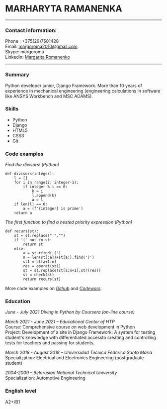 # MARHARYTA RAMANENKA
***
### Contact information:
Phone : +375(29)7501428\
Email: margoroma2010@gmail.com\
Skype: margoroma\
Linkedin: [Margarita Romanenko](www.linkedin.com/in/margarita-romanenko-087787132)
                
***
### Summary
Python developer junior, Django Framework. More than 10 years of experience in mechanical engineering (engineering calculations in software like ANSYS Workbench and MSC ADAMS).

### Skills
 - Python
 - Django
 - HTML5
 - CSS3 
 - Git 

### Code examples
*Find the divisors! (Python)*
```
def divisors(integer):
    l = []
    for i in range(2, integer-1):
        if integer % i == 0:
            k = i
            l.append(k)
            a = l
    if len(l) == 0:
        a = (f'{integer} is prime')
    return a    
```
*The first function to find a nested priority expression (Python)*
```
def recurs(st):
    st = st.replace(" ","")
    if '(' not in st:
        return st
    else:
        a = st.rfind('(')
        n = len(st[:a])+st[a:].find(')')
        st1 = st[a+1:n]
        res = operat(st1)
        st = st.replace(st[a:n+1],str(res))
        st = check(st)
        return recurs(st)
```

More code examples on *[Github](https://github.com/margoroma)* and *[Codewars](https://www.codewars.com/users/margoroma)*.

### Education
*June - July 2021 Diving in Python by Coursera (on-line course)*

*March 2021 - June 2021 – Educational Center of HTP*\
Course: Comprehensive course on web development in Python \
Project: Development of a site in Django Framework: A system for testing student's knowledge with differentiated accessto creating and controlling tests for teachers and passing for students.

*March 2018 - August 2018 – Universidad Tecnica Federico Santa Maria*\
Specialization: Electrical and Electronics Engineering (postgraduate student)

*2004-2009 – Belarusian National Technical University*\
Specialization: Automotive Engineering 

### English level
A2+/B1

